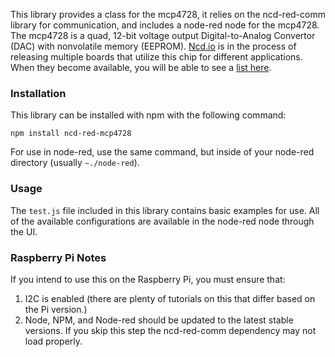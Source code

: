 This library provides a class for the mcp4728, it relies on the ncd-red-comm library for communication, and includes a node-red node for the mcp4728. The mcp4728 is a quad, 12-bit voltage output Digital-to-Analog Convertor (DAC) with nonvolatile memory (EEPROM). [Ncd.io](https://ncd.io) is in the process of releasing multiple boards that utilize this chip for different applications. When they become available, you will be able to see a [list here](https://store.ncd.io/?fwpcache=all&fwp_chip_name=mcp4728).

### Installation

This library can be installed with npm with the following command:

```
npm install ncd-red-mcp4728
```

For use in node-red, use the same command, but inside of your node-red directory (usually `~./node-red`).

### Usage

The `test.js` file included in this library contains basic examples for use.  All of the available configurations are available in the node-red node through the UI.

### Raspberry Pi Notes

If you intend to use this on the Raspberry Pi, you must ensure that:
1. I2C is enabled (there are plenty of tutorials on this that differ based on the Pi version.)
2. Node, NPM, and Node-red should be updated to the latest stable versions. If you skip this step the ncd-red-comm dependency may not load properly.
